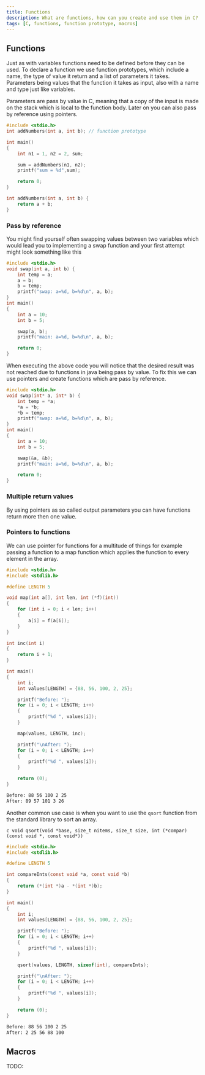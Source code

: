 ```yaml
---
title: Functions
description: What are functions, how can you create and use them in C?
tags: [C, functions, function prototype, macros]
---
```


## Functions

Just as with variables functions need to be defined before they can be used. To declare a function we use function prototypes, which include a name, the type of value it return and a list of parameters it takes. Parameters being values that the function it takes as input, also with a name and type just like variables.

Parameters are pass by value in C, meaning that a copy of the input is made on the stack which is local to the function body. Later on you can also pass by reference using pointers.

```c
#include <stdio.h>
int addNumbers(int a, int b); // function prototype

int main()
{
    int n1 = 1, n2 = 2, sum;

    sum = addNumbers(n1, n2);
    printf("sum = %d",sum);

    return 0;
}

int addNumbers(int a, int b) {
    return a + b;
}

```

### Pass by reference

You might find yourself often swapping values between two variables which would lead you to implementing a swap function and your first attempt might look something like this

```c
#include <stdio.h>
void swap(int a, int b) {
    int temp = a;
    a = b;
    b = temp;
    printf("swap: a=%d, b=%d\n", a, b);
}
int main()
{
    int a = 10;
    int b = 5;

    swap(a, b);
    printf("main: a=%d, b=%d\n", a, b);

    return 0;
}
```

When executing the above code you will notice that the desired result was not reached due to functions in java being pass by value. To fix this we can use pointers and create functions which are pass by reference.

```c
#include <stdio.h>
void swap(int* a, int* b) {
    int temp = *a;
    *a = *b;
    *b = temp;
    printf("swap: a=%d, b=%d\n", a, b);
}
int main()
{
    int a = 10;
    int b = 5;

    swap(&a, &b);
    printf("main: a=%d, b=%d\n", a, b);

    return 0;
}
```

### Multiple return values

By using pointers as so called output parameters you can have functions return more then one value.

### Pointers to functions

We can use pointer for functions for a multitude of things for example passing a function to a map function which applies the function to every element in the array.

```c
#include <stdio.h>
#include <stdlib.h>

#define LENGTH 5

void map(int a[], int len, int (*f)(int))
{
    for (int i = 0; i < len; i++)
    {
        a[i] = f(a[i]);
    }
}

int inc(int i)
{
    return i + 1;
}

int main()
{
    int i;
    int values[LENGTH] = {88, 56, 100, 2, 25};

    printf("Before: ");
    for (i = 0; i < LENGTH; i++)
    {
        printf("%d ", values[i]);
    }

    map(values, LENGTH, inc);

    printf("\nAfter: ");
    for (i = 0; i < LENGTH; i++)
    {
        printf("%d ", values[i]);
    }

    return (0);
}
```

```bash title="output"
Before: 88 56 100 2 25 
After: 89 57 101 3 26
```

Another common use case is when you want to use the `qsort` function from the standard library to sort an array.

```c void qsort(void *base, size_t nitems, size_t size, int (*compar)(const void *, const void*))```

```c
#include <stdio.h>
#include <stdlib.h>

#define LENGTH 5

int compareInts(const void *a, const void *b)
{
    return (*(int *)a - *(int *)b);
}

int main()
{
    int i;
    int values[LENGTH] = {88, 56, 100, 2, 25};

    printf("Before: ");
    for (i = 0; i < LENGTH; i++)
    {
        printf("%d ", values[i]);
    }

    qsort(values, LENGTH, sizeof(int), compareInts);

    printf("\nAfter: ");
    for (i = 0; i < LENGTH; i++)
    {
        printf("%d ", values[i]);
    }

    return (0);
}
```

```bash title="output"
Before: 88 56 100 2 25 
After: 2 25 56 88 100
```

## Macros

TODO:
